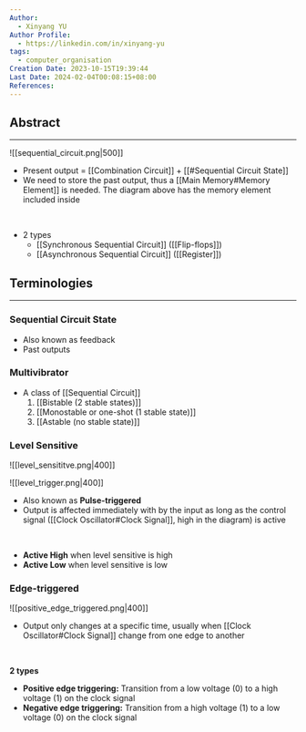 ```yaml
---
Author:
  - Xinyang YU
Author Profile:
  - https://linkedin.com/in/xinyang-yu
tags:
  - computer_organisation
Creation Date: 2023-10-15T19:39:44
Last Date: 2024-02-04T00:08:15+08:00
References: 
---
```

## Abstract
---
![[sequential_circuit.png|500]]
- Present output = [[Combination Circuit]] + [[#Sequential Circuit State]]
- We need to store the past output, thus a [[Main Memory#Memory Element]] is needed. The diagram above has the memory element included inside
</br>

- 2 types
	- [[Synchronous Sequential Circuit]] ([[Flip-flops]])
	- [[Asynchronous Sequential Circuit]] ([[Register]])


## Terminologies
---
### Sequential Circuit State
- Also known as feedback
- Past outputs


### Multivibrator
- A class of [[Sequential Circuit]]
	1. [[Bistable (2 stable states)]]
	2. [[Monostable or one-shot (1 stable state)]]
	3. [[Astable (no stable state)]]

### Level Sensitive

![[level_sensititve.png|400]]

![[level_trigger.png|400]]


- Also known as **Pulse-triggered**
- Output is affected immediately with by the input as long as the control signal ([[Clock Oscillator#Clock Signal]], high in the diagram) is active
</br>

- **Active High** when level sensitive is high
- **Active Low** when level sensitive is low

### Edge-triggered

![[positive_edge_triggered.png|400]]

- Output only changes at a specific time, usually when [[Clock Oscillator#Clock Signal]] change from one edge to another
</br>

**2 types**
- **Positive edge triggering:** Transition from a low voltage (0) to a high voltage (1) on the clock signal
- **Negative edge triggering:** Transition from a high voltage (1) to a low voltage (0) on the clock signal